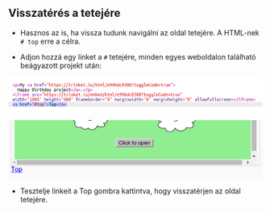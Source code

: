## Visszatérés a tetejére

+ Hasznos az is, ha vissza tudunk navigálni az oldal tetejére. A HTML-nek `# top` erre a célra.

+ Adjon hozzá egy linket a `#` tetejére, minden egyes weboldalon található beágyazott projekt után:

![screenshot](images/showcase-top-code.png)

![screenshot](images/showcase-top-output.png)

+ Tesztelje linkeit a Top gombra kattintva, hogy visszatérjen az oldal tetejére.